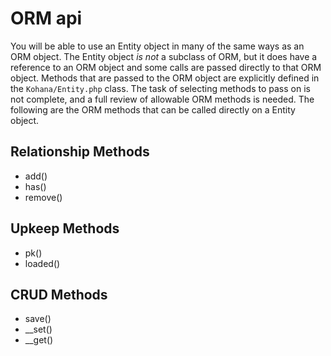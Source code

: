 # ORM api
You will be able to use an Entity object in many of the same ways as an ORM object. The Entity object *is not* a subclass of ORM, but it does have a reference to an ORM object and some calls are passed directly to that ORM object. Methods that are passed to the ORM object are explicitly defined in the `Kohana/Entity.php` class. The task of selecting methods to pass on is not complete, and a full review of allowable ORM methods is needed. The following are the ORM methods that can be called directly on a Entity object.

## Relationship Methods
- add()
- has()
- remove()

## Upkeep Methods
- pk()
- loaded()

## CRUD Methods
- save()
- __set()
- __get()
